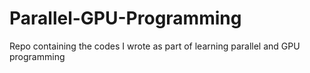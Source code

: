 # Parallel-GPU-Programming
Repo containing the codes I wrote as part of learning parallel and GPU programming
